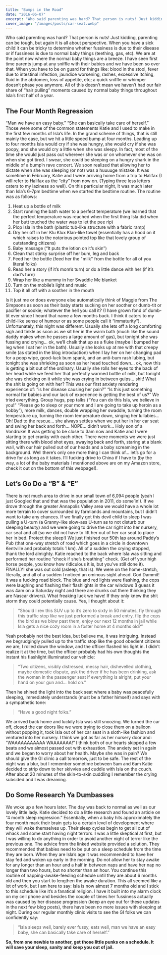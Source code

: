 ```yaml
---
title: "Bumps in the Road"
date: "2016-06-07"
excerpt: "Who said parenting was hard? That person is nuts! Just kidding, parenting can be tough, but..."
cover_image: "/images/posts/car-seat.webp"
---
```


Who said parenting was hard? That person is nuts! Just kidding, parenting can be tough, but again it is all about perspective. When you have a sick child it can be tricky to determine whether fussiness is due to their disease or if fussiness is due to normal baby things (teething, gas, etc). We are at the point now where the normal baby things are a breeze. I have seen first time parents jump at any sniffle with their babies and we have been so over that. When you have to be on guard for things like: blood in the stool, fever due to intestinal infection, jaundice worsening, rashes, excessive itching, fluid in the abdomen, loss of appetite, etc; a quick sniffle or whimper doesn’t phase you anymore. All of this doesn't mean we haven’t had our fair share of “hair pulling” moments caused by normal baby things throughout Isla’s first half of a year.

## The Four Month Regression

“Man we have an easy baby.” “She can basically take care of herself.” Those were some of the common statements Katie and I used to make in the first few months of Isla’s life. In the grand scheme of things, that is still mainly the case, but we hit a little speed bump at four months. Leading up to four months Isla would cry if she was hungry, she would cry if she was poopy, and she would cry a little when she was sleepy. In fact, most of the time she would just pass out wherever she was or on whomever she was on when she got tired. I swear, she could be sleeping on a hungry shark in the middle of a bump’n rave concert. We soon realized that allowing her to dictate when she was sleeping (or not) was a huuuuge mistake. It was sometime in February, Katie and I were arriving home from a trip to Halifax (I will refer to Halifax as the “city” from now on. (Typing three less letters caters to my laziness so well). On this particular night, It was much later than Isla’s 6-7pm bedtime when we started the bedtime routine. The routine was as follows:

1. Heat up a bottle of milk
2. Start running the bath water to a perfect temperature (we learned that the perfect temperature was reached when the first thing Isla did when her butt touched the water was to let the pee rip)
3. Plop Isla in the bath (plastic tub-like structure with a fabric ramp)
4. Dry her off in her Klu Klux Klan-like towel (essentially has a hood on it which raises to the notorious pointed top like that lovely group of outstanding citizens)
5. Baby massage (“It puts the lotion on it’s skin”)
6. Clean that stinky surprise off her bum, leg and back
7. Feed her the bottle (feed her the "milk" from the bottle for all of you literal folks)
8. Read her a story (if it’s mom’s turn) or do a little dance with her (if it’s dad’s turn)
9. Wrap her like a mummy in her Swaddle Me blanket
10. Turn on the mobile’s light and music
11. Top it all off with a soother in the mouth

Is it just me or does everyone else automatically think of Maggie from The Simpsons as soon as their baby starts sucking on her soother or dumb-tit or pacifier or sookie; whatever the hell you call it? (I have grown fond of dumb-tit ever since I heard that name a few months back. I think it caters to my child-like sense of humour or as some people call it “immaturity”). Unfortunately, this night was different. Usually she lets off a long comforting sigh and tinkle as soon as we sit her in the warm bath (much like the sound daddy makes when he passes a large amount of gas), but tonight she was fussing and crying… ok, we’ll chalk that up as a fluke (maybe I bumped her leg when I sat her in the bath). Usually she looks up at me with that creepy smile (as stated in the blog introduction) when I lay her on her changing pad for a poop wipe, good-luck bum spank, and an anti-bum rash lubing, but tonight she was shrieking as soon as her head touched down… ok, now this is getting a bit out of the ordinary. Usually she rolls her eyes to the back of her head while we feed her that perfectly warmed bottle of milk, but tonight she was choking on it while she was crying in between gulps… shit! What the shit is going on with her? This was our first anxiety rendering experience of: “is her disease causing her pain?” “Is this just something normal for babies and our lack of experience is getting the best of us?” We tried everything. Group hugs, pep talks (“You can do this Isla, we believe in you!” “Please go to sleep or your mom and I are going to take up heroin as a hobby”), more milk, dances, double wrapping her swaddle, turning the room temperature up, turning the room temperature down, singing her lullabies… Oh! Dad to the rescue… she always settles when we put her in her car seat and swing her back and forth… NOPE… didn’t work… Holy son of a Vondruke! It was getting to be close to 3am now and Katie and I were starting to get cranky with each other. There were moments we were just sitting there with blood shot eyes, swaying back and forth, staring at a blank wall, with our hair pulled out of our heads and a baby screaming in the background. Well there’s only one more thing I can think of… let’s go for a drive for as long as it takes. I’ll fucking drive to China if I have to (by the way, a lot of the baby materials I mentioned above are on my Amazon store, check it out on the bottom of this webpage!).

## Let’s Go Do a “B” & “E”

There is not much area to drive in our small town of 6,094 people (yeah I just Googled that and that was the population in 2011, do some’in!). If we drove through the greater Annapolis Valley area we would have a whole lot more terrain to cover surrounded by farmlands and mountains, but I didn’t want to take any chances. If we finally got this devil child to sleep I was pulling a U-turn (a Granny-like slow-ass U-turn as to not disturb our sleeping beauty) and we were going to drive the car right into her nursery, car seat and all (so we did not have to lift her out of her car seat to place her in bed. Protect the sleep!) We just finished our 50th lap around Paddy’s Pub (that one-way stretch of road which goes in a circle in downtown Kentville and probably totals 1 km). All of a sudden the crying stopped, thank the lord almighty. Katie reached to the back where Isla was sitting and performed her routine “check if she’s breathing” check. (Get off your high horse people, you know how ridiculous it is, but you’ve still done it). FINALLY! she was out cold (asleep, that is). We were on the home-stretch, literally, and all of a sudden I noticed an ominous sight ahead. God Dammit! It was a fucking road block. The blue and red lights were flashing, the cops were laughing and flashing their flashlights in the car windows (I guess it was 4am on a Saturday night and there are drunks out there thinking they are Nascar drivers). What freaking luck we have! If they only knew the shit storm they could potentially cause. Yes, I thought about it:

> “Should I rev this SUV up to it’s zero to sixty in 50 minutes, fly through this traffic stop like we just performed a break and entry, flip the cops the bird as we blow past them, enjoy our next 12 months in jail while Isla gets a nice cozy room in a foster home at 4 months old?”

Yeah probably not the best idea, but believe me, it was intriguing. Instead we begrudgingly pulled up to the traffic stop like the good obedient citizens we are, I rolled down the window, and the officer flashed his light in. I didn’t realize it at the time, but the officer probably had his own thoughts the instant his flashlight illuminated our vehicle:

> “Two citizens, visibly distressed, messy hair, dishevelled clothing, maybe domestic dispute, ask the driver if he has been drinking, ask the woman in the passenger seat if everything is alright, put your hand on your gun and… hold on.”

Then he shined the light into the back seat where a baby was peacefully sleeping, immediately understands (must be a father himself) and says with a sympathetic tone:

> “Have a good night folks.”

We arrived back home and luckily Isla was still snoozing. We turned the car off, closed the car doors like we were trying to close them on a balloon without popping it, took Isla out of her car seat in a sloth-like fashion and ventured into her nursery. I think we got as far as her nursery door and: “WAAAAAAAAAAA WAAAAAAA!” I think both of our hearts skipped a few beats and we almost passed out with exhaustion. The anxiety set in again and we began to worry about her health. Maybe she was in pain? We should give the GI clinic a call tomorrow, just to be safe. The rest of the night was a blur, but I remember sometime between 5am and 6am Katie decided to strip down to her skivvies and cuddle with Isla on the couch. After about 20 minutes of the skin-to-skin cuddling I remember the crying subsided and I was dreaming.

## Do Some Research Ya Dumbasses

We woke up a few hours later. The day was back to normal as well as our lovely little lady. Katie decided to do a little research and found an article on “4 month sleep regression.” Essentially, when a baby hits approximately the four month mark their brain gets to a certain level of development where they will wake themselves up. Their sleep cycles begin to get all out of whack and some start having night terrors. I was a little skeptical at first, but I was willing to do anything in order to avoid another night of terror like the previous one. The advice from the linked website provided a solution. They recommended that babies need to be put on a sleep schedule from the time they are born. When they are Isla’s age it was recommended to have her stay fed and woken up early in the morning. Do not allow her to stay awake for any longer than an hour and a half in between naps and have her nap no longer than two hours, but no shorter than an hour. You continue this routine of napping-awake-feeding schedule until they are about 6 months old and then you start to lengthen the awake duration. This all seemed like a lot of work, but I am here to say: Isla is now almost 7 months old and I stick to this schedule like it’s a fanatical religion. I have it built into my alarm clock on my cell phone and besides the couple of times her fussiness actually was caused by her disease progression (keep an eye out for these updates in the next few blog posts), there have been no more issues with sleeping at night. During our regular monthly clinic visits to see the GI folks we can confidently say:

> “Isla sleeps well, barely ever fussy, eats well, man we have an easy baby, she can basically take care of herself.”

**So, from one newbie to another, get those little punks on a schedule. It will save your sleep, sanity and keep you out of jail.**
